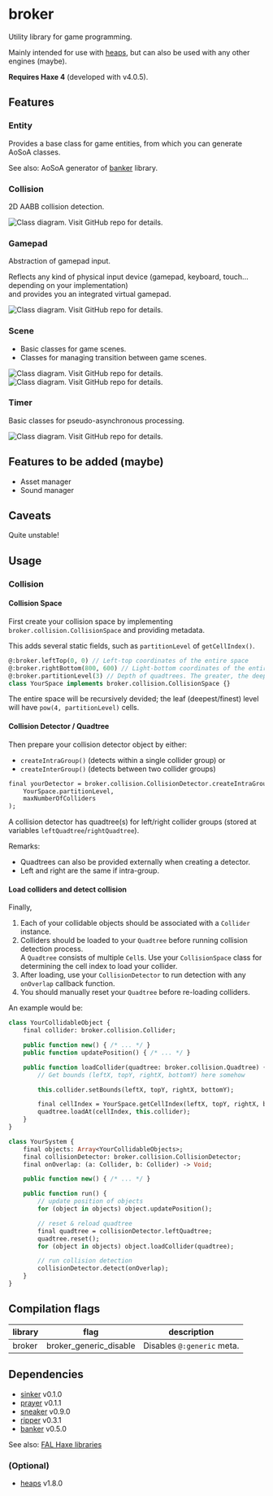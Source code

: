 # broker

Utility library for game programming.

Mainly intended for use with [heaps](http://heaps.io/), but can also be used with any other engines (maybe).

**Requires Haxe 4** (developed with v4.0.5).


## Features

### Entity

Provides a base class for game entities, from which you can generate AoSoA classes.

See also: AoSoA generator of [banker](https://github.com/fal-works/banker) library.

### Collision

2D AABB collision detection.

![Class diagram. Visit GitHub repo for details.](docs/collision.svg)

### Gamepad

Abstraction of gamepad input.

Reflects any kind of physical input device (gamepad, keyboard, touch... depending on your implementation)  
and provides you an integrated virtual gamepad.

![Class diagram. Visit GitHub repo for details.](docs/gamepad.svg)

### Scene

- Basic classes for game scenes.
- Classes for managing transition between game scenes.

![Class diagram. Visit GitHub repo for details.](docs/scene.svg)
![Class diagram. Visit GitHub repo for details.](docs/scene-transition.svg)

### Timer

Basic classes for pseudo-asynchronous processing.

![Class diagram. Visit GitHub repo for details.](docs/timer.svg)


## Features to be added (maybe)

- Asset manager
- Sound manager


## Caveats

Quite unstable!


## Usage

### Collision

#### Collision Space

First create your collision space by implementing `broker.collision.CollisionSpace` and providing metadata.

This adds several static fields, such as `partitionLevel` of `getCellIndex()`.

```haxe
@:broker.leftTop(0, 0) // Left-top coordinates of the entire space
@:broker.rightBottom(800, 600) // Light-bottom coordinates of the entire space
@:broker.partitionLevel(3) // Depth of quadtrees. The greater, the deeper/finer
class YourSpace implements broker.collision.CollisionSpace {}
```

The entire space will be recursively devided; the leaf (deepest/finest) level will have `pow(4, partitionLevel)` cells.

#### Collision Detector / Quadtree

Then prepare your collision detector object by either:

- `createIntraGroup()` (detects within a single collider group) or
- `createInterGroup()` (detects between two collider groups)

```haxe
final yourDetector = broker.collision.CollisionDetector.createIntraGroup(
	YourSpace.partitionLevel,
	maxNumberOfColliders
);
```

A collision detector has quadtree(s) for left/right collider groups (stored at variables `leftQuadtree`/`rightQuadtree`).

Remarks:

- Quadtrees can also be provided externally when creating a detector.
- Left and right are the same if intra-group.

#### Load colliders and detect collision

Finally,

1. Each of your collidable objects should be associated with a `Collider` instance.
2. Colliders should be loaded to your `Quadtree` before running collision detection process.  
A `Quadtree` consists of multiple `Cell`s. Use your `CollisionSpace` class for determining the cell index to load your collider.
3. After loading, use your `CollisionDetector` to run detection with any `onOverlap` callback function.
4. You should manually reset your `Quadtree` before re-loading colliders.

An example would be:

```haxe
class YourCollidableObject {
	final collider: broker.collision.Collider;

	public function new() { /* ... */ }
	public function updatePosition() { /* ... */ }

	public function loadCollider(quadtree: broker.collision.Quadtree) {
		// Get bounds (leftX, topY, rightX, bottomY) here somehow

		this.collider.setBounds(leftX, topY, rightX, bottomY);

		final cellIndex = YourSpace.getCellIndex(leftX, topY, rightX, bottomY);
		quadtree.loadAt(cellIndex, this.collider);
	}
}

class YourSystem {
	final objects: Array<YourCollidableObjects>;
	final collisionDetector: broker.collision.CollisionDetector;
	final onOverlap: (a: Collider, b: Collider) -> Void;

	public function new() { /* ... */ }

	public function run() {
		// update position of objects
		for (object in objects) object.updatePosition();

		// reset & reload quadtree
		final quadtree = collisionDetector.leftQuadtree;
		quadtree.reset();
		for (object in objects) object.loadCollider(quadtree);

		// run collision detection
		collisionDetector.detect(onOverlap);
	}
}
```


## Compilation flags

|library|flag|description|
|---|---|---|
|broker|broker_generic_disable|Disables `@:generic` meta.|


## Dependencies

- [sinker](https://github.com/fal-works/sinker) v0.1.0
- [prayer](https://github.com/fal-works/prayer) v0.1.1
- [sneaker](https://github.com/fal-works/sneaker) v0.9.0
- [ripper](https://github.com/fal-works/ripper) v0.3.1
- [banker](https://github.com/fal-works/banker) v0.5.0

See also:
[FAL Haxe libraries](https://github.com/fal-works/fal-haxe-libraries)

### (Optional)

- [heaps](http://heaps.io/) v1.8.0
